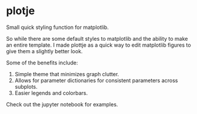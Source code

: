 # plotje

Small quick styling function for matplotlib.

So while there are some default styles to matplotlib and the ability to make an entire template. I made plottje as a quick way to edit matplotlib figures to give them a slightly better look.

Some of the benefits include:

1. Simple theme that minimizes graph clutter.
2. Allows for parameter dictionaries for consistent parameters across subplots. 
3. Easier legends and colorbars.

Check out the jupyter notebook for examples.
